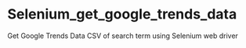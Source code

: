 # Selenium_get_google_trends_data
Get Google Trends Data CSV of search term using Selenium web driver  
